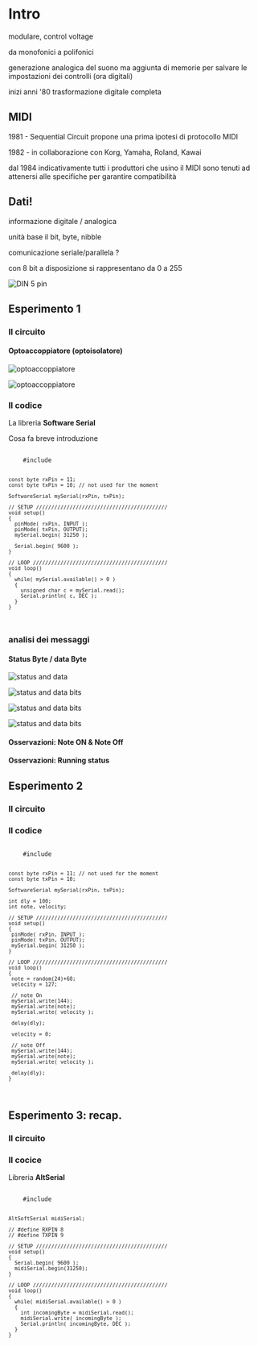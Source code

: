# Intro


<!-- .slide: data-background-size="contain" data-background-color="#000" data-background-image="images/moog.jpg" -->
<!-- 1964 - moog -->


modulare, control voltage


da monofonici a polifonici


generazione analogica del suono ma aggiunta di memorie per salvare le impostazioni dei controlli (ora digitali)


inizi anni '80 trasformazione digitale completa



## MIDI


1981 - Sequential Circuit propone una prima ipotesi di protocollo MIDI


1982 - in collaborazione con Korg, Yamaha, Roland, Kawai


<!-- .slide: data-background-size="contain" data-background-color="#fff" data-background-image="images/general-midi-logo.png" -->


<!-- .slide: data-background-size="contain" data-background-color="#be5f31" data-background-image="images/prophet_600.jpg" -->


dal 1984 indicativamente tutti i produttori che usino il MIDI sono tenuti ad attenersi alle specifiche per garantire compatibilità  



## Dati!


informazione digitale / analogica


unità base il bit, byte, nibble


comunicazione seriale/parallela ?


con 8 bit a disposizione si rappresentano da 0 a 255


<!-- .slide: data-background-color="#fff" -->
![DIN 5 pin](images/DIN5pin.jpg)<!-- .element: style="width:50%;" -->



## Esperimento 1


<!-- .slide: data-background-size="contain" data-background-color="#fff" data-background-image="images/MIDI-studio-in.png" -->


### Il circuito


<!-- .slide: data-background-size="contain" data-background-color="#fff" data-background-image="http://www.limulo.net/website/assets/images/midi-interface/MIDI_IN_bb_new.png" -->


<!-- .slide: data-background-size="contain" data-background-color="#fff" data-background-image="http://www.limulo.net/website/assets/images/midi-interface/wikipedia_MIDI_IN_OUT_schematic.jpg" -->


<!-- .slide: data-background-size="contain" data-background-color="#fff" data-background-image="http://www.limulo.net/website/assets/images/midi-interface/perotti_schematics.jpg" -->


#### Optoaccoppiatore (optoisolatore)

<!-- .slide: data-background-size="contain" data-background-color="#fff"-->
![optoaccoppiatore](images/Optoisolator_Pinout.png)


<!-- .slide: data-background-size="contain" data-background-color="#fff"-->
![optoaccoppiatore](images/6n138-overview.png)


### Il codice


La libreria **Software Serial**

Cosa fa breve introduzione


<code>
    #include <SoftwareSerial.h>

    const byte rxPin = 11;
    const byte txPin = 10; // not used for the moment

    SoftwareSerial mySerial(rxPin, txPin);

    // SETUP ///////////////////////////////////////////
    void setup()
    {
      pinMode( rxPin, INPUT );
      pinMode( txPin, OUTPUT);
      mySerial.begin( 31250 );

      Serial.begin( 9600 );
    }

    // LOOP ////////////////////////////////////////////
    void loop()
    {
      while( mySerial.available() > 0 )
      {
        unsigned char c = mySerial.read();
        Serial.println( c, DEC );
      }
    }
</code>


### analisi dei messaggi


<!-- .slide: data-background-size="contain" data-background-color="#fff" data-background-image="images/serial-monitor-1.png" -->



#### Status Byte / data Byte


<!-- .slide: data-background-color="#fff" -->
![status and data](images/status-and-data.png)<!-- .element: style="width:90%;" -->


<!-- .slide: data-background-color="#fff" -->
![status and data bits](images/status-and-data-bits.png)<!-- .element: style="width:50%;" -->


<!-- .slide: data-background-color="#fff" -->
![status and data bits](images/nibbles.png)<!-- .element: style="width:50%;" -->


<!-- .slide: data-background-color="#fff" -->
![status and data bits](images/MIDI-channels.png)<!-- .element: style="width:90%;" -->


<!-- .slide: data-background-size="contain" data-background-color="#fff" data-background-image="images/note_numbers.png" -->


#### Osservazioni: Note ON & Note Off


#### Osservazioni: Running status



## Esperimento 2


<!-- .slide: data-background-size="contain" data-background-color="#fff" data-background-image="images/MIDI-studio-out.png" -->


### Il circuito


<!-- .slide: data-background-size="contain" data-background-color="#fff" data-background-image="http://www.limulo.net/website/assets/images/midi-interface/MIDI_OUT_bb_new.png" -->


### Il codice


<code>
    #include <SoftwareSerial.h>

    const byte rxPin = 11; // not used for the moment
    const byte txPin = 10;

    SoftwareSerial mySerial(rxPin, txPin);

    int dly = 100;
    int note, velocity;

    // SETUP ///////////////////////////////////////////
    void setup()
    {
     pinMode( rxPin, INPUT );
     pinMode( txPin, OUTPUT);
     mySerial.begin( 31250 );
    }

    // LOOP ////////////////////////////////////////////
    void loop()
    {
     note = random(24)+60;
     velocity = 127;

     // note On
     mySerial.write(144);
     mySerial.write(note);
     mySerial.write( velocity );

     delay(dly);

     velocity = 0;

     // note Off
     mySerial.write(144);
     mySerial.write(note);
     mySerial.write( velocity );

     delay(dly);
    }
</code>



## Esperimento 3: recap.


<!-- .slide: data-background-size="contain" data-background-color="#fff" data-background-image="images/MIDI-studio-in-out.png" -->


### Il circuito


<!-- .slide: data-background-size="contain" data-background-color="#fff" data-background-image="http://www.limulo.net/website/assets/images/midi-interface/MIDI_IN_OUT_bb_new.png" -->


### Il cocice


Libreria **AltSerial**


<code>
    #include <AltSoftSerial.h>

    AltSoftSerial midiSerial;

    // #define RXPIN 8
    // #define TXPIN 9

    // SETUP ///////////////////////////////////////////
    void setup()
    {
      Serial.begin( 9600 );
      midiSerial.begin(31250);
    }

    // LOOP ////////////////////////////////////////////
    void loop()
    {  
      while( midiSerial.available() > 0 )
      {
        int incomingByte = midiSerial.read();
        midiSerial.write( incomingByte );
        Serial.println( incomingByte, DEC );
      }
    }
</code>
